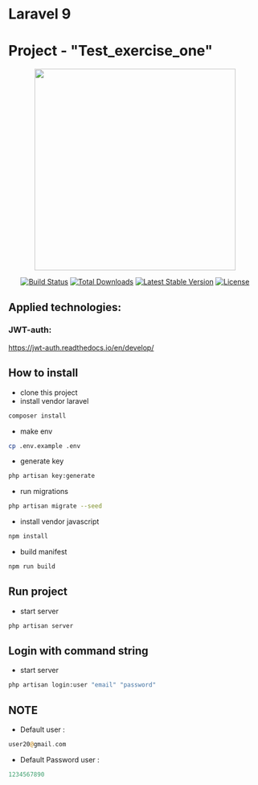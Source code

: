 # Laravel 9

# Project - "Test_exercise_one"
<p align="center"><a href="https://laravel.com" target="_blank"><img src="https://raw.githubusercontent.com/laravel/art/master/logo-lockup/5%20SVG/2%20CMYK/1%20Full%20Color/laravel-logolockup-cmyk-red.svg" width="400"></a></p>

<p align="center">
<a href="https://travis-ci.org/laravel/framework"><img src="https://travis-ci.org/laravel/framework.svg" alt="Build Status"></a>
<a href="https://packagist.org/packages/laravel/framework"><img src="https://img.shields.io/packagist/dt/laravel/framework" alt="Total Downloads"></a>
<a href="https://packagist.org/packages/laravel/framework"><img src="https://img.shields.io/packagist/v/laravel/framework" alt="Latest Stable Version"></a>
<a href="https://packagist.org/packages/laravel/framework"><img src="https://img.shields.io/packagist/l/laravel/framework" alt="License"></a>
</p>


## Applied technologies:
### JWT-auth:
https://jwt-auth.readthedocs.io/en/develop/
## How to install
- clone this project
- install vendor laravel
```bash
composer install
```
- make env
```bash
cp .env.example .env
```
- generate key
```bash
php artisan key:generate
```
- run migrations
```bash
php artisan migrate --seed
```
- install vendor javascript
```bash
npm install
```
- build manifest
```bash
npm run build
```
## Run project
- start server
```bash
php artisan server
```

## Login with command string
- start server
```bash
php artisan login:user "email" "password"
```
## NOTE
- Default  user : <br>
```php
user20@gmail.com
```
- Default Password user : <br>
```php
1234567890
```
